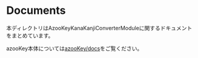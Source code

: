 # Documents

本ディレクトリはAzooKeyKanaKanjiConverterModuleに関するドキュメントをまとめています。

azooKey本体については[azooKey/docs](https://github.com/ensan-hcl/azooKey/tree/develop/docs/overview.md)をご覧ください。
